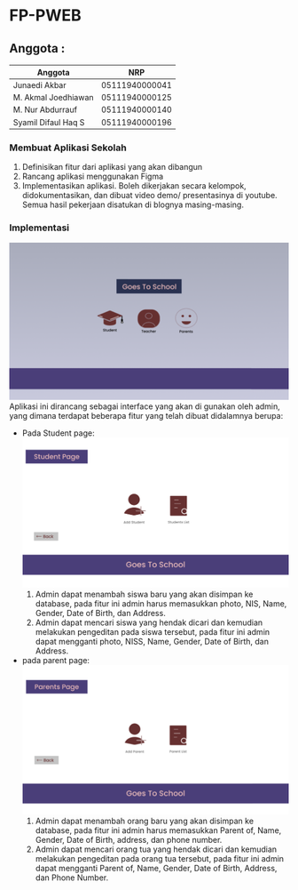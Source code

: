 # FP-PWEB

## Anggota :

| Anggota              | NRP            |
| -------------------- | -------------- |
| Junaedi Akbar        | 05111940000041 |
| M. Akmal Joedhiawan  | 05111940000125 |
| M. Nur Abdurrauf     | 05111940000140 |
| Syamil Difaul Haq S  | 05111940000196 |

### Membuat Aplikasi Sekolah

1. Definisikan fitur dari aplikasi yang akan dibangun
2. Rancang aplikasi menggunakan Figma
3. Implementasikan aplikasi. Boleh dikerjakan secara kelompok, didokumentasikan, dan dibuat video demo/ presentasinya di youtube. Semua hasil pekerjaan disatukan di blognya masing-masing.
   
### Implementasi 

![](./images/Dashboard.png)
Aplikasi ini dirancang sebagai interface yang akan di gunakan oleh admin, yang dimana terdapat beberapa fitur yang telah dibuat didalamnya berupa:
- Pada Student page:
![](./images/StudentPage.png)
  1. Admin dapat menambah siswa baru yang akan disimpan ke database, pada fitur ini admin harus memasukkan photo, NIS, Name, Gender, Date of Birth, dan Address.
  2. Admin dapat mencari siswa yang hendak dicari dan kemudian melakukan pengeditan pada siswa tersebut, pada fitur ini admin dapat mengganti photo, NISS, Name, Gender, Date of Birth, dan Address.
- pada parent page: 
![](./images/ParentPage.png)
  1. Admin dapat menambah orang baru yang akan disimpan ke database, pada fitur ini admin harus memasukkan Parent of, Name, Gender, Date of Birth, address, dan phone number.
  2. Admin dapat mencari orang tua yang hendak dicari dan kemudian melakukan pengeditan pada orang tua tersebut, pada fitur ini admin dapat mengganti Parent of, Name, Gender, Date of Birth, Address, dan Phone Number.